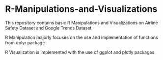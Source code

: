 # R-Manipulations-and-Visualizations

This repository contains basic R Manipulations and Visualizations on Airline Safety Dataset and Google Trends Dataset

R Manipulation majorly focuses on the use and implementation of functions from dplyr package 

R Visualization is implemented with the use of ggplot and plotly packages
